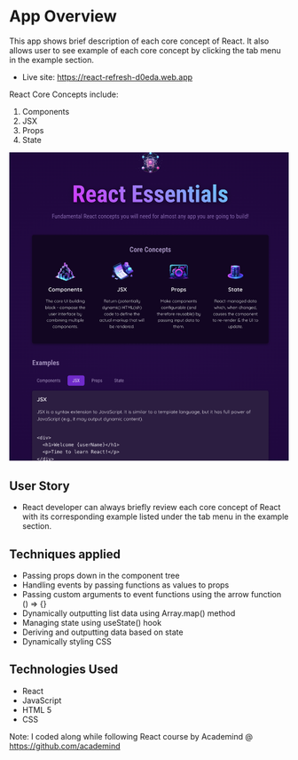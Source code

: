 # App Overview

This app shows brief description of each core concept of React. It also allows user to see example of each core concept by clicking the tab menu in the example section.

- Live site: https://react-refresh-d0eda.web.app

React Core Concepts include:

1. Components
2. JSX
3. Props
4. State

![snapshot of app homepage](./src/assets/react-core-concepts-snapshot.png)

## User Story

- React developer can always briefly review each core concept of React with its corresponding example listed under the tab menu in the example section.

## Techniques applied

- Passing props down in the component tree
- Handling events by passing functions as values to props
- Passing custom arguments to event functions using the arrow function () => {}
- Dynamically outputting list data using Array.map() method
- Managing state using useState() hook
- Deriving and outputting data based on state
- Dynamically styling CSS

## Technologies Used

- React
- JavaScript
- HTML 5
- CSS

Note: I coded along while following React course by Academind @ https://github.com/academind
